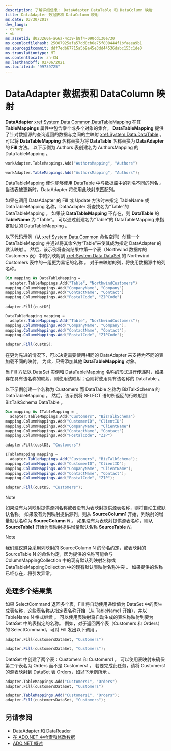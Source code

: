 ```yaml
---
description: 了解详细信息： DataAdapter DataTable 和 DataColumn 映射
title: DataAdapter 数据表和 DataColumn 映射
ms.date: 03/30/2017
dev_langs:
- csharp
- vb
ms.assetid: d023260a-a66a-4c39-b8f4-090cd130e730
ms.openlocfilehash: 25007925afa57dd0cb6e75f808444f1bfaeea9b1
ms.sourcegitcommit: ddf7edb67715a5b9a45e3dd44536dabc153c1de0
ms.translationtype: MT
ms.contentlocale: zh-CN
ms.lasthandoff: 02/06/2021
ms.locfileid: "99739725"
---
```

# <a name="dataadapter-datatable-and-datacolumn-mappings"></a>DataAdapter 数据表和 DataColumn 映射

**DataAdapter** <xref:System.Data.Common.DataTableMapping> 在其 **TableMappings** 属性中包含零个或多个对象的集合。 **DataTableMapping** 提供了针对数据源的查询返回的数据与之间的主映射 <xref:System.Data.DataTable> 。 可以将 **DataTableMapping** 名称替换为将 **DataTable** 名称替换为 **DataAdapter** 的 **Fill** 方法。 以下示例为 Authors 表创建名为 AuthorsMapping 的 DataTableMapping  。  
  
```vb  
workAdapter.TableMappings.Add("AuthorsMapping", "Authors")  
```  
  
```csharp  
workAdapter.TableMappings.Add("AuthorsMapping", "Authors");  
```  
  
 DataTableMapping 使你能够使用 DataTable 中与数据库中的列名不同的列名 。 当该表被更新时，DataAdapter 将使用此映射来匹配列。  
  
 如果在调用 DataAdapter 的 Fill 或 Update 方法时未指定 TableName 或 DataTableMapping 名称，DataAdapter 将查找名为“Table”的 DataTableMapping      。 如果该 **DataTableMapping** 不存在，则 **DataTable** 的 **TableName** 为 "Table"。 可以通过创建名为“Table”的 DataTableMapping 来指定默认的 DataTableMapping 。  
  
 以下代码示例（从 <xref:System.Data.Common> 命名空间）创建一个 DataTableMapping 并通过将其命名为“Table”来使其成为指定 DataAdapter 的默认映射 。 然后，该示例将查询结果中第一个表（Northwind 数据库的 Customers 表）中的列映射到 <xref:System.Data.DataSet> 的 Northwind Customers 表中的一组更为易记的名称  。 对于未映射的列，将使用数据源中的列名称。  
  
```vb  
Dim mapping As DataTableMapping = _  
  adapter.TableMappings.Add("Table", "NorthwindCustomers")  
mapping.ColumnMappings.Add("CompanyName", "Company")  
mapping.ColumnMappings.Add("ContactName", "Contact")  
mapping.ColumnMappings.Add("PostalCode", "ZIPCode")  
  
adapter.Fill(custDS)  
```  
  
```csharp  
DataTableMapping mapping =
  adapter.TableMappings.Add("Table", "NorthwindCustomers");  
mapping.ColumnMappings.Add("CompanyName", "Company");  
mapping.ColumnMappings.Add("ContactName", "Contact");  
mapping.ColumnMappings.Add("PostalCode", "ZIPCode");  
  
adapter.Fill(custDS);  
```  
  
 在更为先进的情况下，可以决定需要使用相同的 DataAdapter 来支持为不同的表加载不同的映射。 为此，只需添加其他 **DataTableMapping** 对象。  
  
 当 Fill 方法以 DataSet 实例和 DataTableMapping 名称的形式进行传递时，如果存在具有该名称的映射，则使用该映射；否则将使用具有该名称的 DataTable   。  
  
 以下示例创建一个名称为 Customers 而 DataTable 名称为 BizTalkSchema 的 DataTableMapping   。 然后，该示例将 SELECT 语句所返回的行映射到 BizTalkSchema DataTable 。  
  
```vb  
Dim mapping As ITableMapping = _  
  adapter.TableMappings.Add("Customers", "BizTalkSchema")  
mapping.ColumnMappings.Add("CustomerID", "ClientID")  
mapping.ColumnMappings.Add("CompanyName", "ClientName")  
mapping.ColumnMappings.Add("ContactName", "Contact")  
mapping.ColumnMappings.Add("PostalCode", "ZIP")  
  
adapter.Fill(custDS, "Customers")  
```  
  
```csharp  
ITableMapping mapping =
  adapter.TableMappings.Add("Customers", "BizTalkSchema");  
mapping.ColumnMappings.Add("CustomerID", "ClientID");  
mapping.ColumnMappings.Add("CompanyName", "ClientName");  
mapping.ColumnMappings.Add("ContactName", "Contact");  
mapping.ColumnMappings.Add("PostalCode", "ZIP");  
  
adapter.Fill(custDS, "Customers");  
```  
  
> [!NOTE]
> 如果没有为列映射提供源列名称或者没有为表映射提供源表名称，则将自动生成默认名称。 如果没有为列映射提供源列，则从 **SourceColumn1** 开始，列映射的增量默认名称为 **SourceColumn** *N* 。 如果没有为表映射提供源表名称，则从 **SourceTable1** 开始为表映射提供增量默认名称 **SourceTable** *N*。  
  
> [!NOTE]
> 我们建议避免采用列映射的 SourceColumn N 的命名约定，或表映射的 SourceTable N 的命名约定，因为提供的名称可能会与 ColumnMappingCollection 中的现有默认列映射名称或 DataTableMappingCollection 中的现有默认表映射名称冲突 。 如果提供的名称已经存在，将引发异常。  
  
## <a name="handling-multiple-result-sets"></a>处理多个结果集  

 如果 SelectCommand 返回多个表，Fill 将自动使用递增值为 DataSet 中的表生成表名称，这些表名称从指定表名称开始（从 TableName1 开始），并以 TableName N 格式继续   。 可以使用表映射将自动生成的表名称映射到要为 DataSet 中的表指定的名称。 例如，对于返回两个表（Customers 和 Orders）的 SelectCommand，可对 Fill 发出以下调用   。  
  
```vb  
adapter.Fill(customersDataSet, "Customers")  
```  

```csharp  
adapter.Fill(customersDataSet, "Customers");  
```  

 DataSet 中创建了两个表：Customers 和 Customers1 。 可以使用表映射来确保第二个表名为 Orders 而不是 Customers1 。 若要完成此任务，请将 Customers1 的源表映射到 DataSet 表 Orders，如以下示例所示  。  
  
```vb  
adapter.TableMappings.Add("Customers1", "Orders")  
adapter.Fill(customersDataSet, "Customers")  
```  

```csharp  
adapter.TableMappings.Add("Customers1", "Orders");  
adapter.Fill(customersDataSet, "Customers");  
```
  
## <a name="see-also"></a>另请参阅

- [DataAdapter 和 DataReader](dataadapters-and-datareaders.md)
- [在 ADO.NET 中检索和修改数据](retrieving-and-modifying-data.md)
- [ADO.NET 概述](ado-net-overview.md)
